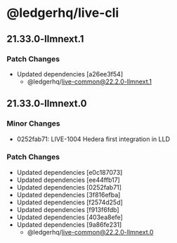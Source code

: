 # @ledgerhq/live-cli

## 21.33.0-llmnext.1

### Patch Changes

- Updated dependencies [a26ee3f54]
  - @ledgerhq/live-common@22.2.0-llmnext.1

## 21.33.0-llmnext.0

### Minor Changes

- 0252fab71: LIVE-1004 Hedera first integration in LLD

### Patch Changes

- Updated dependencies [e0c187073]
- Updated dependencies [ee44ffb17]
- Updated dependencies [0252fab71]
- Updated dependencies [3f816efba]
- Updated dependencies [f2574d25d]
- Updated dependencies [f913f6fdb]
- Updated dependencies [403ea8efe]
- Updated dependencies [9a86fe231]
  - @ledgerhq/live-common@22.2.0-llmnext.0

